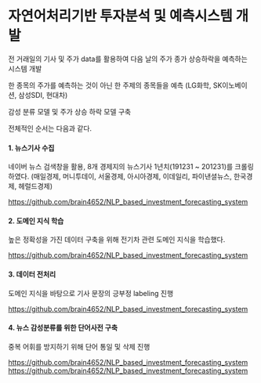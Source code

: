 # 자연어처리기반 투자분석 및 예측시스템 개발

전 거래일의 기사 및 주가 data를 활용하여 다음 날의 주가 종가 상승하락을 예측하는 시스템 개발

한 종목의 주가를 예측하는 것이 아닌 한 주제의 종목들을 예측 (LG화학, SK이노베이션, 삼성SDI, 현대차)

감성 분류 모델 및 주가 상승 하락 모델 구축

전체적인 순서는 다음과 같다.


#### 1. 뉴스기사 수집
네이버 뉴스 검색창을 활용, 8개 경제지의 뉴스기사 1년치(191231 ~ 201231)를 크롤링하였다. (매일경제, 머니투데이, 서울경제, 아시아경제, 이데일리, 파이낸셜뉴스, 한국경제, 헤럴드경제)


https://github.com/brain4652/NLP_based_investment_forecasting_system


#### 2. 도메인 지식 학습
높은 정확성을 가진 데이터 구축을 위해 전기차 관련 도메인 지식을 학습했다.

https://github.com/brain4652/NLP_based_investment_forecasting_system


#### 3. 데이터 전처리
도메인 지식을 바탕으로 기사 문장의 긍부정 labeling 진행

https://github.com/brain4652/NLP_based_investment_forecasting_system

#### 4. 뉴스 감성분류를 위한 단어사전 구축
중복 어휘를 방지하기 위해 단어 통일 및 삭제 진행

https://github.com/brain4652/NLP_based_investment_forecasting_system
https://github.com/brain4652/NLP_based_investment_forecasting_system


